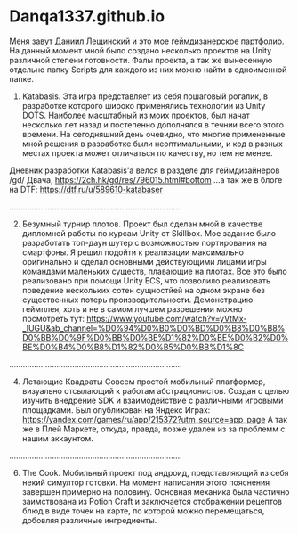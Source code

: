 # Danqa1337.github.io
Меня завут Даниил Лещинский и это мое геймдизанерское партфолио.
На данный момент мной было создано несколько проектов на Unity различной степени готовности.
Фалы проекта, а так же вынесенную отдельно папку Scripts для каждого из них можно найти в одноименной папке.

1. Katabasis. 
Эта игра представляет из себя пошаговый рогалик, в разработке которого широко применялись технологии из Unity DOTS.
Наиболее масштабный из моих проектов, был начат несколько лет назад и постепенно дополнялся в течнии всего этого времени. На сегодняшний день очевидно, что многие          примененные мной решения в разработке были неоптимальными, и код в разных местах проекта может отличаться по качеству, но тем не менее.

Дневник разработки Katabasis'a велся в разделе для геймдизайнеров /gd/ Двача,
https://2ch.hk/gd/res/796015.html#bottom
...а так же в блоге на DTF:
https://dtf.ru/u/589610-katabaser

.............................................................................

2. Безумный турнир плотов.
Проект был сделан мной в качестве дипломной работы по курсам Unity от Skillbox. 
Мое задание было разработать топ-даун шутер с возможностью портирования на смартфоны. Я решил подойти к реализации максимально оригинально и сделал основными действующими лицами игры командами маленьких существ, плавающие на плотах. Все это было реализовано при помощи Unity ECS, что позволило реализовать поведение нескольких сотен сущностйей на одном экране без существенных потерь производительности.
Демонстрацию геймплея, хоть и не в самом лучшем разрешении можно посмотреть тут:
https://www.youtube.com/watch?v=yVtMx-_IUGU&ab_channel=%D0%94%D0%B0%D0%BD%D0%B8%D0%B8%D0%BB%D0%9F%D0%BB%D0%BE%D1%82%D0%BE%D0%B2%D0%BE%D0%B4%D0%B8%D1%82%D0%B5%D0%BB%D1%8C

.............................................................................

4. Летающие Квадраты
Совсем простой мобильный платформер, визуально отсылающий к работам абстрационистов. Создан с целью изучить внедрение SDK и взаимодействие с различными игровыми площадками.
Был опубликован на Яндекс Играх:
https://yandex.com/games/ru/app/215372?utm_source=app_page
А так же в Плей Маркете, откуда, правда, позже удален из за проблемм с нашим аккаунтом.

.............................................................................

6. The Cook.
Мобильный проект под андроид, представляющий из себя некий симултор готовки. На момент написания этого пояснения завершен примерно на половину.
Основная механика была частично заимствована из Potion Craft и заключается отображении рецептов блюд в виде точек на карте, по которой можно перемещаться, добовляя различные ингредиенты. 
   

